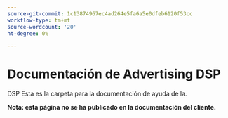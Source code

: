 ```yaml
---
source-git-commit: 1c13874967ec4ad264e5fa6a5e0dfeb6120f53cc
workflow-type: tm+mt
source-wordcount: '20'
ht-degree: 0%

---
```

# Documentación de Advertising DSP

DSP Esta es la carpeta para la documentación de ayuda de la.

**Nota: esta página no se ha publicado en la documentación del cliente.**
